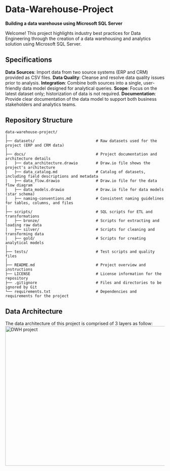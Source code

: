 # Data-Warehouse-Project
**Building a data warehouse using Microsoft SQL Server**

Welcome!
This project highlights industry best practices for Data Engineering through the creation of a data warehousing and analytics solution using Microsoft SQL Server.

## Specifications
**Data Sources**: Import data from two source systems (ERP and CRM) provided as CSV files.
**Data Quality**: Cleanse and resolve data quality issues prior to analysis.
**Integration**: Combine both sources into a single, user-friendly data model designed for analytical queries.
**Scope**: Focus on the latest dataset only; historization of data is not required.
**Documentation**: Provide clear documentation of the data model to support both business stakeholders and analytics teams.

## Repository Structure
```
data-warehouse-project/
│
├── datasets/                           # Raw datasets used for the project (ERP and CRM data)
│
├── docs/                               # Project documentation and architecture details
│   ├── data_architecture.drawio        # Draw.io file shows the project's architecture
│   ├── data_catalog.md                 # Catalog of datasets, including field descriptions and metadata
│   ├── data_flow.drawio                # Draw.io file for the data flow diagram
│   ├── data_models.drawio              # Draw.io file for data models (star schema)
│   ├── naming-conventions.md           # Consistent naming guidelines for tables, columns, and files
│
├── scripts/                            # SQL scripts for ETL and transformations
│   ├── bronze/                         # Scripts for extracting and loading raw data
│   ├── silver/                         # Scripts for cleaning and transforming data
│   ├── gold/                           # Scripts for creating analytical models
│
├── tests/                              # Test scripts and quality files
│
├── README.md                           # Project overview and instructions
├── LICENSE                             # License information for the repository
├── .gitignore                          # Files and directories to be ignored by Git
└── requirements.txt                    # Dependencies and requirements for the project
```

## Data Architecture
The data architecture of this project is comprised of 3 layers as follow:
<img width="801" height="441" alt="DWH project" src="https://github.com/user-attachments/assets/546c816a-42a1-40aa-b2eb-3e1b6b5eba98" />
